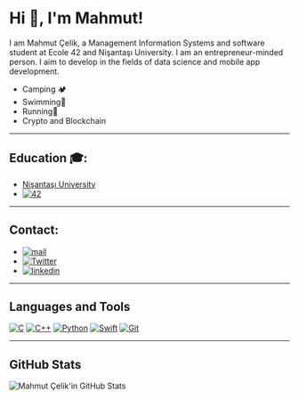 # Hi 👋, I'm Mahmut!

I am Mahmut Çelik, a Management Information Systems and software student at Ecole 42 and Nişantaşı University.
I am an entrepreneur-minded person. I aim to develop in the fields of data science and mobile app development.
- Camping 🏕️
- Swimming🌊
- Running🥾
- Crypto and Blockchain 

---
## Education 🎓:
- [Nişantaşı University](https://www.nisantasi.edu.tr/)
- [![42](https://r.resimlink.com/PKZ3iJ1fFO.png)](https://www.42network.org/)
---
## Contact:
- [![mail](https://r.resimlink.com/kx2g1lwLfTs.png)](mahmut53celik@gmail.com)
- [![Twitter](https://r.resimlink.com/OdkHDN_SaZsu.png)](https://twitter.com/mahmutceelikk)
- [![linkedin](https://r.resimlink.com/fqO5rFa.png)](https://www.linkedin.com/in/mahmutceelik/)
---
## Languages and Tools
[![C](https://r.resimlink.com/YNpbTKtH.png)](https://resimlink.com/YNpbTKtH)
[![C++](https://r.resimlink.com/mNn98.png)](https://resimlink.com/mNn98)
[![Python](https://r.resimlink.com/CJjEn467zsB.png)](https://resimlink.com/CJjEn467zsB)
[![Swift](https://r.resimlink.com/08Uglx.png)](https://resimlink.com/08Uglx)
[![Git](https://r.resimlink.com/U8iCscVX.png)](https://resimlink.com/U8iCscVX)

---
## GitHub Stats
![Mahmut Çelik'in GitHub Stats](https://github-readme-stats.vercel.app/api?username=mahmutceelik&show_icons=true&theme=radical)
